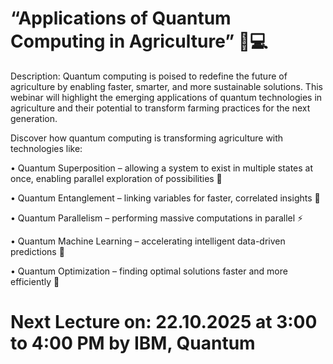 # “Applications of Quantum Computing in Agriculture” 🌱💻

Description: Quantum computing is poised to redefine the future of agriculture by enabling faster, smarter, and more sustainable solutions. This webinar will highlight the emerging applications of quantum technologies in agriculture and their potential to transform farming practices for the next generation.

Discover how quantum computing is transforming agriculture with technologies like:

•	Quantum Superposition – allowing a system to exist in multiple states at once, enabling parallel exploration of possibilities 🌟

•	Quantum Entanglement – linking variables for faster, correlated insights 🔗

•	Quantum Parallelism – performing massive computations in parallel ⚡

•	Quantum Machine Learning – accelerating intelligent data-driven predictions 🤖

•	Quantum Optimization – finding optimal solutions faster and more efficiently 🎯


# Next Lecture on: 22.10.2025 at 3:00 to 4:00 PM by IBM, Quantum

